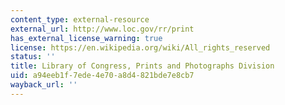 ```yaml
---
content_type: external-resource
external_url: http://www.loc.gov/rr/print
has_external_license_warning: true
license: https://en.wikipedia.org/wiki/All_rights_reserved
status: ''
title: Library of Congress, Prints and Photographs Division
uid: a94eeb1f-7ede-4e70-a8d4-821bde7e8cb7
wayback_url: ''
---
```

